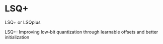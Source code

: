 # LSQ+
LSQ+ or LSQplus

LSQ+: Improving low-bit quantization through learnable offsets and better initialization
